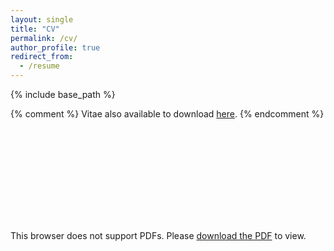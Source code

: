 ```yaml
---
layout: single
title: "CV"
permalink: /cv/
author_profile: true
redirect_from:
  - /resume
---
```


{% include base_path %}

{% comment %} 
Vitae also available to download [here](../files/jcv.pdf).
{% endcomment %} 

<object data="../files/jcv.pdf" type="application/pdf" width="700px" height="700px">
    <embed src="../files/steinman_cv_may_2025.pdf">
        <p>This browser does not support PDFs. Please <a href="../files/jcv.pdf">download the PDF</a> to view.</p>
    </embed>
</object>
